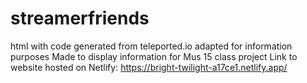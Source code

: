 # streamerfriends
html with code generated from teleported.io adapted for information purposes
Made to display information for Mus 15 class project
Link to website hosted on Netlify: https://bright-twilight-a17ce1.netlify.app/
